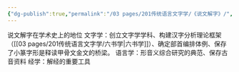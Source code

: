 ```yaml
---
{"dg-publish":true,"permalink":"/03 pages/201传统语言文字学/《说文解字》/","created":"2024-11-29T20:55:48.453+08:00","updated":"2025-03-01T23:18:24.444+08:00"}
---
```


说文解字在学术史上的地位 
文字学：创立文字学学科、构建汉字分析理论框架（[[03 pages/201传统语言文字学/六书学\|六书学]]）、确定部首编排体例、保存了小篆字形是释读甲骨文金文的桥梁。
语言学：形音义综合研究的典范、保存古音资料
经学：解经的重要工具 